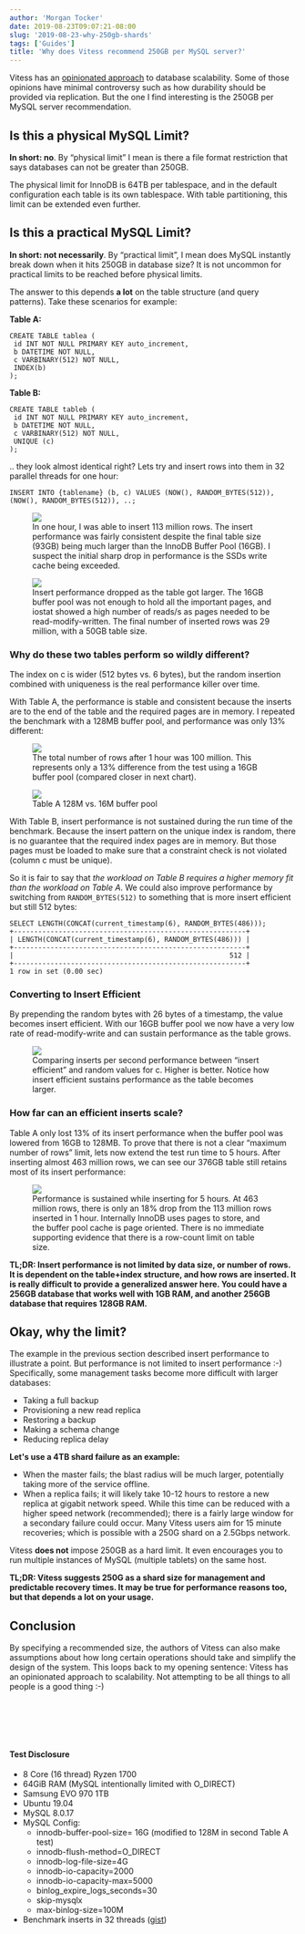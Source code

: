 ```yaml
---
author: 'Morgan Tocker'
date: 2019-08-23T09:07:21-08:00
slug: '2019-08-23-why-250gb-shards'
tags: ['Guides']
title: 'Why does Vitess recommend 250GB per MySQL server?'
---
```


Vitess has an [opinionated approach](https://vitess.io/docs/overview/scalability-philosophy/) to database scalability. Some of those opinions have minimal controversy such as how durability should be provided via replication. But the one I find interesting is the 250GB per MySQL server recommendation.

## Is this a physical MySQL Limit?

**In short: no**. By “physical limit” I mean is there a file format restriction that says databases can not be greater than 250GB.

The physical limit for InnoDB is 64TB per tablespace, and in the default configuration each table is its own tablespace. With table partitioning, this limit can be extended even further.

## Is this a practical MySQL Limit?

**In short: not necessarily**. By “practical limit”, I mean does MySQL instantly break down when it hits 250GB in database size? It is not uncommon for practical limits to be reached before physical limits.

The answer to this depends **a lot** on the table structure (and query patterns). Take these scenarios for example:

**Table A:**

```
CREATE TABLE tablea (
 id INT NOT NULL PRIMARY KEY auto_increment,
 b DATETIME NOT NULL,
 c VARBINARY(512) NOT NULL,
 INDEX(b)
);
```

**Table B:**

```
CREATE TABLE tableb (
 id INT NOT NULL PRIMARY KEY auto_increment,
 b DATETIME NOT NULL,
 c VARBINARY(512) NOT NULL,
 UNIQUE (c)
);
```

.. they look almost identical right? Lets try and insert rows into them in 32 parallel threads for one hour:

```
INSERT INTO {tablename} (b, c) VALUES (NOW(), RANDOM_BYTES(512)), (NOW(), RANDOM_BYTES(512)), ..;
```

<figure>
    <img src="/files/250g-bench/image4.png"/>
    <figcaption>In one hour, I was able to insert 113 million rows. The insert performance was fairly consistent despite the final table size (93GB) being much larger than the InnoDB Buffer Pool (16GB). I suspect the initial sharp drop in performance is the SSDs write cache being exceeded.</figcaption>
</figure>

<figure>
    <img src="/files/250g-bench/image6.png"/>
    <figcaption>Insert performance dropped as the table got larger. The 16GB buffer pool was not enough to hold all the important pages, and iostat showed a high number of reads/s as pages needed to be read-modify-written. The final number of inserted rows was 29 million, with a 50GB table size.
</figcaption>
</figure>

### Why do these two tables perform so wildly different?

The index on c is wider (512 bytes vs. 6 bytes), but the random insertion combined with uniqueness is the real performance killer over time.

With Table A, the performance is stable and consistent because the inserts are to the end of the table and the required pages are in memory. I repeated the benchmark with a 128MB buffer pool, and performance was only 13% different:

<figure>
    <img src="/files/250g-bench/image3.png"/>
    <figcaption>The total number of rows after 1 hour was 100 million. This represents only a 13% difference from the test using a 16GB buffer pool (compared closer in next chart).</figcaption>
</figure>

<figure>
    <img src="/files/250g-bench/image2.png"/>
    <figcaption>Table A 128M vs. 16M buffer pool</figcaption>
</figure>

With Table B, insert performance is not sustained during the run time of the benchmark. Because the insert pattern on the unique index is random, there is no guarantee that the required index pages are in memory. But those pages must be loaded to make sure that a constraint check is not violated (column c must be unique).

So it is fair to say that _the workload on Table B requires a higher memory fit than the workload on Table A_. We could also improve performance by switching from `RANDOM_BYTES(512)` to something that is more insert efficient but still 512 bytes:

```
SELECT LENGTH(CONCAT(current_timestamp(6), RANDOM_BYTES(486)));
+---------------------------------------------------------+
| LENGTH(CONCAT(current_timestamp(6), RANDOM_BYTES(486))) |
+---------------------------------------------------------+
|                                                     512 |
+---------------------------------------------------------+
1 row in set (0.00 sec)
```

### Converting to Insert Efficient

By prepending the random bytes with 26 bytes of a timestamp, the value becomes insert efficient. With our 16GB buffer pool we now have a very low rate of read-modify-write and can sustain performance as the table grows.

<figure>
    <img src="/files/250g-bench/image1.png"/>
    <figcaption>Comparing inserts per second performance between “insert efficient” and random values for c. Higher is better. Notice how insert efficient sustains performance as the table becomes larger.</figcaption>
</figure>

### How far can an efficient inserts scale?

Table A only lost 13% of its insert performance when the buffer pool was lowered from 16GB to 128MB. To prove that there is not a clear “maximum number of rows” limit, lets now extend the test run time to 5 hours. After inserting almost 463 million rows, we can see our 376GB table still retains most of its insert performance:

<figure>
    <img src="/files/250g-bench/image5.png"/>
    <figcaption>Performance is sustained while inserting for 5 hours. At 463 million rows, there is only an 18% drop from the 113 million rows inserted in 1 hour. Internally InnoDB uses pages to store, and the buffer pool cache is page oriented. There is no immediate supporting evidence that there is a row-count limit on table size.</figcaption>
</figure>

**TL;DR: Insert performance is not limited by data size, or number of rows. It is dependent on the table+index structure, and how rows are inserted. It is really difficult to provide a generalized answer here. You could have a 256GB database that works well with 1GB RAM, and another 256GB database that requires 128GB RAM.**

## Okay, why the limit?

The example in the previous section described insert performance to illustrate a point. But performance is not limited to insert performance :-) Specifically, some management tasks become more difficult with larger databases:

- Taking a full backup
- Provisioning a new read replica
- Restoring a backup
- Making a schema change
- Reducing replica delay

**Let's use a 4TB shard failure as an example:**

- When the master fails; the blast radius will be much larger, potentially taking more of the service offline.
- When a replica fails; it will likely take 10-12 hours to restore a new replica at gigabit network speed. While this time can be reduced with a higher speed network (recommended); there is a fairly large window for a secondary failure could occur. Many Vitess users aim for 15 minute recoveries; which is possible with a 250G shard on a 2.5Gbps network.

Vitess **does not** impose 250GB as a hard limit. It even encourages you to run multiple instances of MySQL (multiple tablets) on the same host.

**TL;DR: Vitess suggests 250G as a shard size for management and predictable recovery times. It may be true for performance reasons too, but that depends a lot on your usage.**

## Conclusion

By specifying a recommended size, the authors of Vitess can also make assumptions about how long certain operations should take and simplify the design of the system. This loops back to my opening sentence: Vitess has an opinionated approach to scalability. Not attempting to be all things to all people is a good thing :-)

<br>
<br>
<br>
<br>

#### Test Disclosure

- 8 Core (16 thread) Ryzen 1700
- 64GiB RAM (MySQL intentionally limited with O_DIRECT)
- Samsung EVO 970 1TB
- Ubuntu 19.04
- MySQL 8.0.17
- MySQL Config:
  - innodb-buffer-pool-size= 16G (modified to 128M in second Table A test)
  - innodb-flush-method=O_DIRECT
  - innodb-log-file-size=4G
  - innodb-io-capacity=2000
  - innodb-io-capacity-max=5000
  - binlog_expire_logs_seconds=30
  - skip-mysqlx
  - max-binlog-size=100M
- Benchmark inserts in 32 threads ([gist](https://gist.github.com/morgo/79e4a7b30536409061025bbd79716ca4))

